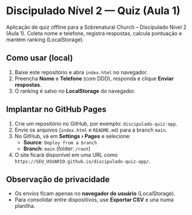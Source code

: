 # Discipulado Nível 2 — Quiz (Aula 1)

Aplicação de quiz offline para a Sobrenatural Church – Discipulado Nível 2 (Aula 1).
Coleta nome e telefone, registra respostas, calcula pontuação e mantém ranking (LocalStorage).

## Como usar (local)
1. Baixe este repositório e abra `index.html` no navegador.
2. Preencha **Nome** e **Telefone** (com DDD), responda e clique **Enviar respostas**.
3. O ranking é salvo no **LocalStorage** do navegador.

## Implantar no GitHub Pages
1. Crie um repositório no GitHub, por exemplo: `discipulado-quiz-app`.
2. Envie os arquivos (`index.html` e `README.md`) para a branch `main`.
3. No GitHub, vá em **Settings › Pages** e selecione:
   - **Source**: `Deploy from a branch`
   - **Branch**: `main` (folder: `/root`)
4. O site ficará disponível em uma URL como `https://SEU_USUARIO.github.io/discipulado-quiz-app/`.

## Observação de privacidade
- Os envios ficam apenas no **navegador do usuário** (LocalStorage).
- Para consolidar entre dispositivos, use **Exportar CSV** e una numa planilha.